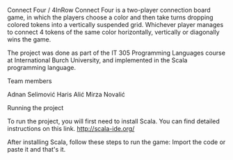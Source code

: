 
Connect Four / 4InRow
Connect Four is a two-player connection board game, in which the players choose a color and then take turns dropping colored tokens into a vertically suspended grid. Whichever player manages to connect 4 tokens of the same color horizontally, vertically or diagonally wins the game.

The project was done as part of the IT 305 Programming Languages course at International Burch University, and implemented in the Scala programming language.

Team members

Adnan Selimović
Haris Alić
Mirza Novalić

Running the project

To run the project, you will first need to install Scala. You can find detailed instructions on this link.
http://scala-ide.org/

After installing Scala, follow these steps to run the game:
Import the code or paste it and that's it.
